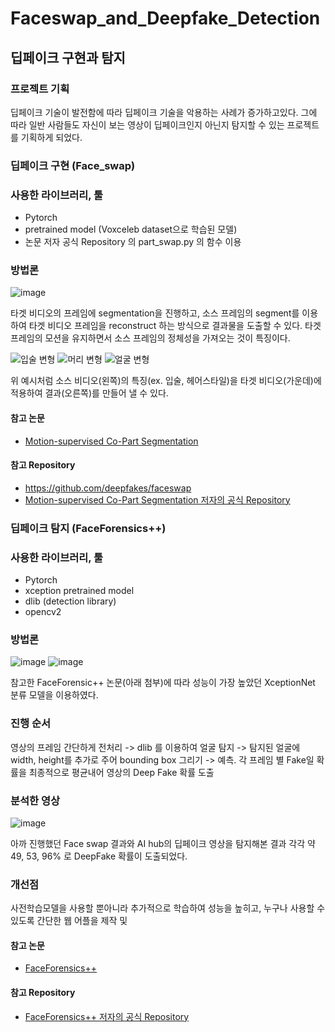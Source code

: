 # Faceswap_and_Deepfake_Detection

## 딥페이크 구현과 탐지

### 프로젝트 기획
딥페이크 기술이 발전함에 따라 딥페이크 기술을 악용하는 사례가 증가하고있다.
그에 따라 일반 사람들도 자신이 보는 영상이 딥페이크인지 아닌지 탐지할 수 있는 프로젝트를 기획하게 되었다.

### 딥페이크 구현 (Face_swap)

### 사용한 라이브러리, 툴
- Pytorch
- pretrained model (Voxceleb dataset으로 학습된 모델)
- 논문 저자 공식 Repository 의 part_swap.py 의 함수 이용

### 방법론

![image](https://user-images.githubusercontent.com/75903850/134393978-46113f0f-809d-4430-b4d1-236fddf945b8.png)

타겟 비디오의 프레임에 segmentation을 진행하고, 소스 프레임의 segment를 이용하여 타겟 비디오 프레임을 reconstruct 하는 방식으로 결과물을 도출할 수 있다. 타겟 프레임의 모션을 유지하면서 소스 프레임의 정체성을 가져오는 것이 특징이다.


![입술 변형](https://user-images.githubusercontent.com/75903850/134393672-02cc0293-e63b-41a3-80fb-57b46461dcd9.png)
![머리 변형](https://user-images.githubusercontent.com/75903850/134393930-c055f5ce-1084-4399-b93c-cd3b1c9c9f41.png)
![얼굴 변형](https://user-images.githubusercontent.com/75903850/134395532-10b2951e-b009-46ba-bf93-ca31bc5abd4b.png)

위 예시처럼 소스 비디오(왼쪽)의 특징(ex. 입술, 헤어스타일)을 타겟 비디오(가운데)에 적용하여 결과(오른쪽)를 만들어 낼 수 있다.
 
#### 참고 논문 
- [Motion-supervised Co-Part Segmentation](https://arxiv.org/abs/2004.03234)

#### 참고 Repository
- https://github.com/deepfakes/faceswap
- [Motion-supervised Co-Part Segmentation 저자의 공식 Repository](https://github.com/AliaksandrSiarohin/motion-cosegmentation)

### 딥페이크 탐지 (FaceForensics++)

### 사용한 라이브러리, 툴
- Pytorch
- xception pretrained model
- dlib (detection library)
- opencv2

### 방법론
![image](https://user-images.githubusercontent.com/75903850/134397425-10566442-5671-4311-9b06-82348f5308de.png)
![image](https://user-images.githubusercontent.com/75903850/135982383-20b5a2a2-1ec5-45df-bd86-a27c29e43b73.png)

참고한 FaceForensic++ 논문(아래 첨부)에 따라 성능이 가장 높았던 XceptionNet 분류 모델을 이용하였다.

### 진행 순서
영상의 프레임 간단하게 전처리 -> dlib 를 이용하여 얼굴 탐지 -> 탐지된 얼굴에 width, height를 추가로 주어 bounding box 그리기 -> 예측. 각 프레임 별 Fake일 확률을 최종적으로 평균내어 영상의 Deep Fake 확률 도출

### 분석한 영상
![image](https://user-images.githubusercontent.com/75903850/135982953-5b6c9c04-f801-464f-8822-077250304259.png)

아까 진행했던 Face swap 결과와 AI hub의 딥페이크 영상을 탐지해본 결과 각각 약 49, 53, 96% 로 DeepFake 확률이 도출되었다.

### 개선점

사전학습모델을 사용할 뿐아니라 추가적으로 학습하여 성능을 높히고, 누구나 사용할 수 있도록 간단한 웹 어플을 제작 및  

#### 참고 논문
- [FaceForensics++](https://arxiv.org/abs/1901.08971)

#### 참고 Repository
- [FaceForensics++ 저자의 공식 Repository](https://github.com/ondyari/FaceForensics)
